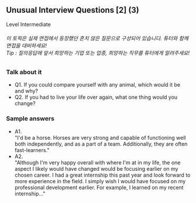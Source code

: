 ## Unusual Interview Questions [2] (3)
Level Intermediate
###### 이 토픽은 실제 면접에서 등장했던 흔치 않은 질문으로 구성되어 있습니다. 튜터와 함께 면접을 대비하세요!<br/>Tip : 질의응답에 앞서 희망하는 기업 또는 업종, 희망하는 직무를 튜터에게 알려주세요!

### Talk about it
- Q1. If you could compare yourself with any animal, which would it be and why?- Q2. If you had to live your life over again, what one thing would you change?
### Sample answers
- A1.  
"I'd be a horse. Horses are very strong and capable of functioning well both independently, and as a part of a team. Additionally, they are often fast-learners."- A2.  
"Although I'm very happy overall with where I'm at in my life, the one aspect I likely would have changed would be focusing earlier on my chosen career. I had a great internship this past year and look forward to more experience in the field. I simply wish I would have focused on my professional development earlier. For example, I learned on my recent internship…"
